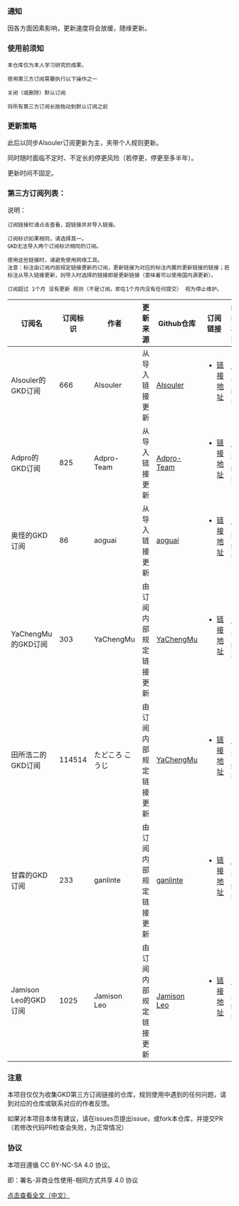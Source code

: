 ### 通知

因各方面因素影响，更新速度将会放缓，随缘更新。

### 使用前须知

    本仓库仅为本人学习研究的成果。

    使用第三方订阅需要执行以下操作之一

    关闭（或删除）默认订阅

    将所有第三方订阅长按拖动到默认订阅之前


### 更新策略

此后以同步AIsouler订阅更新为主，夹带个人规则更新。

同时随时面临不定时、不定长的停更风险（若停更，停更至多半年）。

更新时间不固定。

### 第三方订阅列表：

说明：

    订阅链接栏请点击查看，超链接并非导入链接。

    订阅标识如果相同，请选择其一。
    GKD无法导入两个订阅标识相同的订阅。

    使用这些链接时，请避免使用网络工具。
    注意：标注由订阅内部规定链接更新的订阅，更新链接为对应的标注内置的更新链接的链接；若标注从导入链接更新，则导入时选择的链接即是更新链接（意味着可以使用国内源更新）。

    订阅超过 1个月 没有更新 规则（不是订阅，即在1个月内没有任何提交） 视为停止维护。

|订阅名|订阅标识|作者|更新来源|Github仓库|订阅链接|维护状态|
|-----|------|----|------|---------|-------|-------|
|AIsouler的GKD订阅|666|AIsouler|从导入链接更新|[AIsouler](https://github.com/AIsouler/GKD_subscription)|<ul><li>[链接地址](https://raw.gitmirror.com/AIsouler/GKD_subscription/main/dist/AIsouler_gkd.json5)</li><br></ul>|仍在维护|
|Adpro的GKD订阅|825|Adpro-Team|从导入链接更新|[Adpro-Team](https://github.com/Adpro-Team/GKD_subscription)|<ul><li>[链接地址](https://raw.gitmirror.com/Adpro-Team/GKD_subscription/main/dist/Adpro_gkd.json5)</li><br></ul>|仍在维护|
|奥怪的GKD订阅|86|aoguai|从导入链接更新|[aoguai](https://github.com/aoguai/subscription)|<ul><li>[链接地址](https://raw.gitmirror.com/aoguai/subscription/custom/dist/aoguai_gkd.json5)</li><br></ul>|仍在维护|
|YaChengMu的GKD订阅|303|YaChengMu|由订阅内部规定链接更新|[YaChengMu](https://github.com/YaChengMu/subscription)|<ul><li>[链接地址](https://raw.gitmirror.com/YaChengMu/subscription/main/dist/gkd.json5)</li><br></ul>|仍在维护|
|田所浩二的GKD订阅|114514|たどころ こうじ|由订阅内部规定链接更新|[YaChengMu](https://github.com/gkd-sub-repo/114514_subscription)|<ul><li>[链接地址](https://raw.gitmirror.com/gkd-sub-repo/114514_subscription/main/dist/114514_gkd.json5)</li><br></ul>|仍在维护|
|甘霖的GKD订阅|233|ganlinte|由订阅内部规定链接更新|[ganlinte](https://github.com/ganlinte/GKD-subscription)|<ul><li>[链接地址](https://raw.gitmirror.com/GKD-subscription/main/dist/ganlin_gkd.json5)</li><br></ul>|仍在维护|
|Jamison Leo的GKD订阅|1025|Jamison Leo|由订阅内部规定链接更新|[Jamison Leo](https://github.com/JamisonLeo/GKD-subscription)|<ul><li>[链接地址](https://raw.gitmirror.com/JamisonLeo/GKD-subscription/main/subscription.json)</li><br></ul>|停止维护|

### 注意

本项目仅仅为收集GKD第三方订阅链接的仓库，规则使用中遇到的任何问题，请到对应的仓库或联系对应的作者反馈。

如果对本项目本体有建议，请在issues页提出issue，或fork本仓库，并提交PR（若修改代码PR检查会失败，为正常情况）

### 协议

本项目遵循 CC BY-NC-SA 4.0 协议。

即：署名-非商业性使用-相同方式共享 4.0 协议

[点击查看全文（中文）](https://creativecommons.org/licenses/by-nc-sa/4.0/legalcode.zh-hans)

